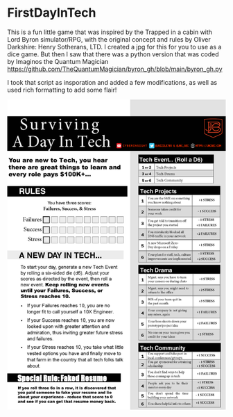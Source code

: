 # FirstDayInTech

This is a fun little game that was inspired by the Trapped in a cabin with Lord Byron simulator/RPG, with the original concept and rules by Oliver Darkshire: Henry Sotherans, LTD.
I created a jpg for this for you to use as a dice game. But then I saw that there was a python version that was coded by Imaginos the Quantum Magician https://github.com/TheQuantumMagician/byron_gh/blob/main/byron_gh.py

I took that script as insporation and added a few modifications, as well as used rich formatting to add some flair!

![diagram](https://raw.githubusercontent.com/JohnBreth/FirstDayInTech/master/firstdayintech.png)
